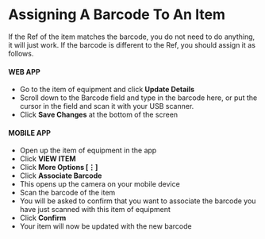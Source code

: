 # Assigning A Barcode To An Item

If the Ref of the item matches the barcode, you do not need to do anything, it will just work. If the barcode is different to the Ref, you should assign it as follows.

#### WEB APP

* Go to the item of equipment and click **Update Details**
* Scroll down to the Barcode field and type in the barcode here, or put the cursor in the field and scan it with your USB scanner.
* Click **Save Changes** at the bottom of the screen 

#### MOBILE APP

* Open up the item of equipment in the app
* Click **VIEW ITEM**
* Click **More Options \[⋮\]**
* Click **Associate Barcode**
* This opens up the camera on your mobile device
* Scan the barcode of the item
* You will be asked to confirm that you want to associate the barcode you have just scanned with this item of equipment
* Click **Confirm**
* Your item will now be updated with the new barcode

